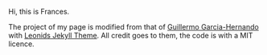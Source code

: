 Hi, this is Frances.

The project of my page is modified from that of [Guillermo Garcia-Hernando](http://guiggh.github.io/) with [Leonids Jekyll Theme](http://renyuanz.github.io/leonids). All credit goes to them, the code is with a MIT licence. 
